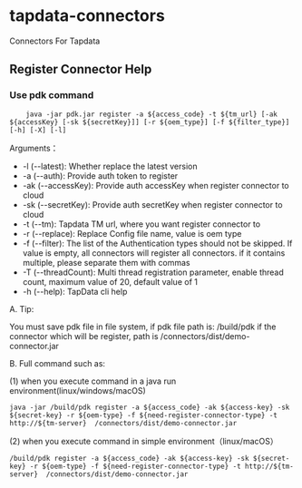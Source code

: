 # tapdata-connectors
Connectors For Tapdata

## Register Connector Help

### Use **pdk** command

```shell
    java -jar pdk.jar register -a ${access_code} -t ${tm_url} [-ak ${accessKey} [-sk ${secretKey}]] [-r ${oem_type}] [-f ${filter_type}] [-h] [-X] [-l]
```

Arguments：
  - -l  (--latest): Whether replace the latest version
  - -a (--auth): Provide auth token to register
  - -ak (--accessKey): Provide auth accessKey when register connector to cloud 
  - -sk (--secretKey): Provide auth secretKey when register connector to cloud 
  - -t (--tm): Tapdata TM url, where you want register connector to
  - -r (--replace): Replace Config file name, value is oem type
  - -f (--filter): The list of the Authentication types should not be skipped. If value is empty, all connectors will register all connectors. if it contains multiple, please separate them with commas
  - -T (--threadCount): Multi thread registration parameter, enable thread count, maximum value of 20, default value of 1
  - -h (--help): TapData cli help
  
A. Tip: 
    
You must save pdk file in file system, if pdk file path is: /build/pdk
if the connector which will be register, path is /connectors/dist/demo-connector.jar

B. Full command such as:

 (1) when you execute command in a java run environment(linux/windows/macOS)

```shell
java -jar /build/pdk register -a ${access_code} -ak ${access-key} -sk ${secret-key} -r ${oem-type} -f ${need-register-connector-type} -t http://${tm-server}  /connectors/dist/demo-connector.jar
```

(2) when you execute command in simple environment（linux/macOS）

```shell
/build/pdk register -a ${access_code} -ak ${access-key} -sk ${secret-key} -r ${oem-type} -f ${need-register-connector-type} -t http://${tm-server}  /connectors/dist/demo-connector.jar
```